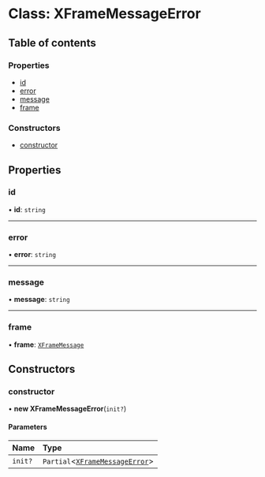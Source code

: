 # Class: XFrameMessageError

## Table of contents

### Properties

- [id](XFrameMessageError.md#id)
- [error](XFrameMessageError.md#error)
- [message](XFrameMessageError.md#message)
- [frame](XFrameMessageError.md#frame)

### Constructors

- [constructor](XFrameMessageError.md#constructor)

## Properties

### id

• **id**: `string`

___

### error

• **error**: `string`

___

### message

• **message**: `string`

___

### frame

• **frame**: [`XFrameMessage`](XFrameMessage.md)

## Constructors

### constructor

• **new XFrameMessageError**(`init?`)

#### Parameters

| Name | Type |
| :------ | :------ |
| `init?` | `Partial`<[`XFrameMessageError`](XFrameMessageError.md)\> |
